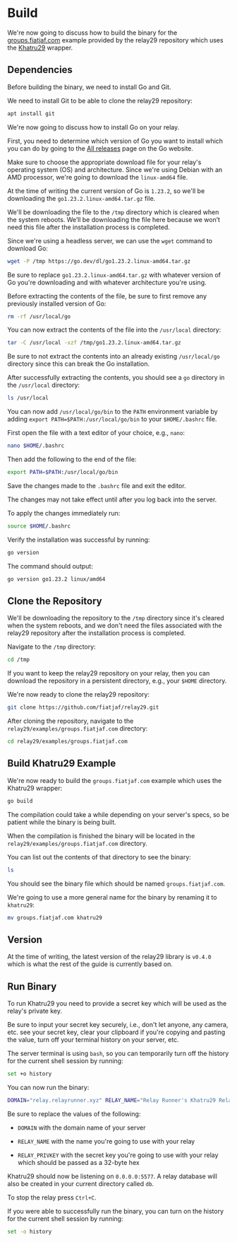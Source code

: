 # Build

We're now going to discuss how to build the binary for the [groups.fiatjaf.com](https://github.com/fiatjaf/relay29/tree/master/examples/groups.fiatjaf.com "groups.fiatjaf.com") example provided by the relay29 repository which uses the [Khatru29](https://pkg.go.dev/github.com/fiatjaf/relay29/khatru29 "Khatru29") wrapper.

## Dependencies

Before building the binary, we need to install Go and Git.

We need to install Git to be able to clone the relay29 repository:

```bash
apt install git
```

We're now going to discuss how to install Go on your relay.

First, you need to determine which version of Go you want to install which you can do by going to the [All releases](https://go.dev/dl "All releases") page on the Go website.

Make sure to choose the appropriate download file for your relay's operating system (OS) and architecture. Since we're using Debian with an AMD processor, we're going to download the `linux-amd64` file.

At the time of writing the current version of Go is `1.23.2`, so we'll be downloading the `go1.23.2.linux-amd64.tar.gz` file.

We'll be downloading the file to the `/tmp` directory which is cleared when the system reboots. We’ll be downloading the file here because we won’t need this file after the installation process is completed.

Since we're using a headless server, we can use the `wget` command to download Go:

```bash
wget -P /tmp https://go.dev/dl/go1.23.2.linux-amd64.tar.gz
```

Be sure to replace `go1.23.2.linux-amd64.tar.gz` with whatever version of Go you're downloading and with whatever architecture you're using.

Before extracting the contents of the file, be sure to first remove any previously installed version of Go:

```bash
rm -rf /usr/local/go
```

You can now extract the contents of the file into the `/usr/local` directory:

```bash
tar -C /usr/local -xzf /tmp/go1.23.2.linux-amd64.tar.gz
```

Be sure to not extract the contents into an already existing `/usr/local/go` directory since this can break the Go installation.

After successfully extracting the contents, you should see a `go` directory in the `/usr/local` directory:

```bash
ls /usr/local
```

You can now add `/usr/local/go/bin` to the `PATH` environment variable by adding `export PATH=$PATH:/usr/local/go/bin` to your `$HOME/.bashrc` file.

First open the file with a text editor of your choice, e.g., `nano`:

```bash
nano $HOME/.bashrc
```

Then add the following to the end of the file:

```bash
export PATH=$PATH:/usr/local/go/bin
```

Save the changes made to the `.bashrc` file and exit the editor.

The changes may not take effect until after you log back into the server.

To apply the changes immediately run:

```bash
source $HOME/.bashrc
```

Verify the installation was successful by running:

```bash
go version
```

The command should output:

```bash
go version go1.23.2 linux/amd64
```

## Clone the Repository

We'll be downloading the repository to the `/tmp` directory since it's cleared when the system reboots, and we don't need the files associated with the relay29 repository after the installation process is completed.

Navigate to the `/tmp` directory:

```bash
cd /tmp
```

If you want to keep the relay29 repository on your relay, then you can download the repository in a persistent directory, e.g., your `$HOME` directory.

We're now ready to clone the relay29 repository:

```bash
git clone https://github.com/fiatjaf/relay29.git
```

After cloning the repository, navigate to the `relay29/examples/groups.fiatjaf.com` directory:

```bash
cd relay29/examples/groups.fiatjaf.com
```

## Build Khatru29 Example

We're now ready to build the `groups.fiatjaf.com` example which uses the Khatru29 wrapper:

```bash
go build
```

The compilation could take a while depending on your server's specs, so be patient while the binary is being built.

When the compilation is finished the binary will be located in the `relay29/examples/groups.fiatjaf.com` directory.

You can list out the contents of that directory to see the binary:

```bash
ls
```

You should see the binary file which should be named `groups.fiatjaf.com`.

We're going to use a more general name for the binary by renaming it to `khatru29`:

```bash
mv groups.fiatjaf.com khatru29
```

## Version

At the time of writing, the latest version of the relay29 library is `v0.4.0` which is what the rest of the guide is currently based on.

## Run Binary

To run Khatru29 you need to provide a secret key which will be used as the relay's private key.

Be sure to input your secret key securely, i.e., don't let anyone, any camera, etc. see your secret key, clear your clipboard if you're copying and pasting the value, turn off your terminal history on your server, etc.

The server terminal is using `bash`, so you can temporarily turn off the history for the current shell session by running:

```bash
set +o history
```

You can now run the binary:

```bash
DOMAIN="relay.relayrunner.xyz" RELAY_NAME="Relay Runner's Khatru29 Relay" RELAY_PRIVKEY="<your-secret-key>" ./khatru29
```

Be sure to replace the values of the following:

- `DOMAIN` with the domain name of your server

- `RELAY_NAME` with the name you're going to use with your relay

- `RELAY_PRIVKEY` with the secret key you're going to use with your relay which should be passed as a 32-byte hex

Khatru29 should now be listening on `0.0.0.0:5577`. A relay database will also be created in your current directory called `db`.

To stop the relay press `Ctrl+C`.

If you were able to successfully run the binary, you can turn on the history for the current shell session by running:

```bash
set -o history
```
